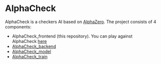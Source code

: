 # AlphaCheck

AlphaCheck is a checkers AI based on [AlphaZero](https://arxiv.org/abs/1712.01815). The project consists of 4 components:
 - AlphaCheck_frontend (this repository). You can play against AlphaCheck [here](https://ezzeddinesai.github.io/AlphaCheck_frontend/)
 - [AlphaCheck_backend](https://github.com/EzzeddineSai/AlphaCheck_backend/)
 - [AlphaCheck_model](https://github.com/EzzeddineSai/AlphaCheck_model)
 - [AlphaCheck_train](https://github.com/EzzeddineSai/AlphaCheck_train)
